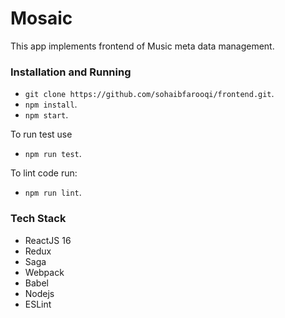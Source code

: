 # Mosaic
This app implements frontend of Music meta data management.

### Installation and Running

 - `git clone https://github.com/sohaibfarooqi/frontend.git`.
 - `npm install`.
 - `npm start`.

To run test use

  - `npm run test`.

To lint code run:

  - `npm run lint`.

### Tech Stack

 - ReactJS 16
 - Redux
 - Saga
 - Webpack
 - Babel
 - Nodejs
 - ESLint


